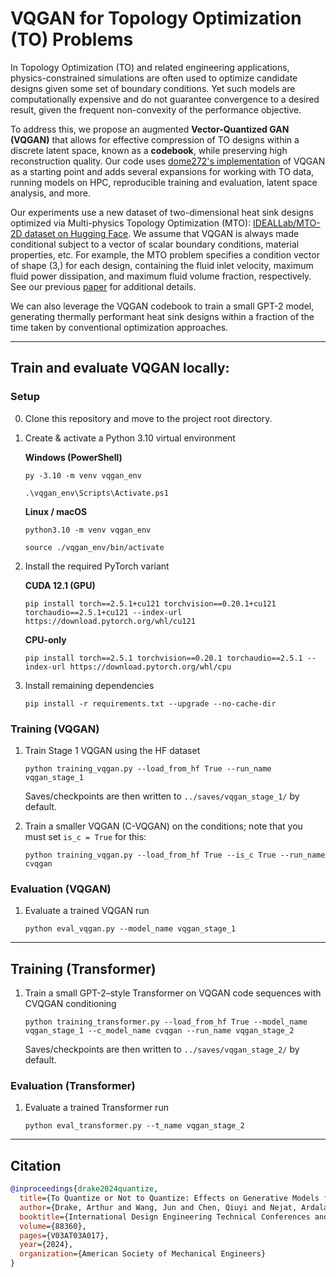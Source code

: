 # VQGAN for Topology Optimization (TO) Problems
In Topology Optimization (TO) and related engineering applications, physics-constrained simulations are often used to optimize candidate designs given some set of boundary conditions. Yet such models are computationally expensive and do not guarantee convergence to a desired result, given the frequent non-convexity of the performance objective.

To address this, we propose an augmented **Vector-Quantized GAN (VQGAN)** that allows for effective compression of TO designs within a discrete latent space, known as a **codebook**, while preserving high reconstruction quality. Our code uses [dome272's implementation](https://github.com/dome272/VQGAN-pytorch) of VQGAN as a starting point and adds several expansions for working with TO data, running models on HPC, reproducible training and evaluation, latent space analysis, and more.

Our experiments use a new dataset of two-dimensional heat sink designs optimized via Multi-physics Topology Optimization (MTO): [IDEALLab/MTO-2D dataset on Hugging Face](https://huggingface.co/datasets/IDEALLab/MTO-2D). We assume that VQGAN is always made conditional subject to a vector of scalar boundary conditions, material properties, etc. For example, the MTO problem specifies a condition vector of shape (3,) for each design, containing the fluid inlet velocity, maximum fluid power dissipation, and maximum fluid volume fraction, respectively. See our previous [paper](https://asmedigitalcollection.asme.org/IDETC-CIE/proceedings/IDETC-CIE2024/88360/V03AT03A017/1208854) for additional details.

We can also leverage the VQGAN codebook to train a small GPT-2 model, generating thermally performant heat sink designs within a fraction of the time taken by conventional optimization approaches.

---

## Train and evaluate VQGAN locally:
### Setup
0. Clone this repository and move to the project root directory.

1. Create & activate a Python 3.10 virtual environment

   **Windows (PowerShell)**  
   
   ```
   py -3.10 -m venv vqgan_env
   ```
   
   ```
   .\vqgan_env\Scripts\Activate.ps1
   ```
   
   **Linux / macOS**
   
   ```
   python3.10 -m venv vqgan_env
   ```
   
   ```
   source ./vqgan_env/bin/activate
   ```

2. Install the required PyTorch variant
   
   **CUDA 12.1 (GPU)**
   
      ```
      pip install torch==2.5.1+cu121 torchvision==0.20.1+cu121 torchaudio==2.5.1+cu121 --index-url https://download.pytorch.org/whl/cu121
      ```

   **CPU-only**
   
      ```
      pip install torch==2.5.1 torchvision==0.20.1 torchaudio==2.5.1 --index-url https://download.pytorch.org/whl/cpu
      ```

3. Install remaining dependencies  
   
   ``` 
   pip install -r requirements.txt --upgrade --no-cache-dir
   ```


### Training (VQGAN)

1. Train Stage 1 VQGAN using the HF dataset  

      ```
      python training_vqgan.py --load_from_hf True --run_name vqgan_stage_1
      ```

   Saves/checkpoints are then written to `../saves/vqgan_stage_1/` by default.

2. Train a smaller VQGAN (C-VQGAN) on the conditions; note that you must set `is_c = True` for this:

      ```
      python training_vqgan.py --load_from_hf True --is_c True --run_name cvqgan
      ```

### Evaluation (VQGAN)

1. Evaluate a trained VQGAN run
   
   ```
   python eval_vqgan.py --model_name vqgan_stage_1
   ```
   
---

## Training (Transformer)

1. Train a small GPT-2–style Transformer on VQGAN code sequences with CVQGAN conditioning

   ```
   python training_transformer.py --load_from_hf True --model_name vqgan_stage_1 --c_model_name cvqgan --run_name vqgan_stage_2
   ```

   Saves/checkpoints are then written to `../saves/vqgan_stage_2/` by default.

### Evaluation (Transformer)

1. Evaluate a trained Transformer run

   ```
   python eval_transformer.py --t_name vqgan_stage_2
   ```
   
---

## Citation
```bibtex
@inproceedings{drake2024quantize,
  title={To Quantize or Not to Quantize: Effects on Generative Models for 2D Heat Sink Design},
  author={Drake, Arthur and Wang, Jun and Chen, Qiuyi and Nejat, Ardalan and Guest, James and Fuge, Mark},
  booktitle={International Design Engineering Technical Conferences and Computers and Information in Engineering Conference},
  volume={88360},
  pages={V03AT03A017},
  year={2024},
  organization={American Society of Mechanical Engineers}
}
